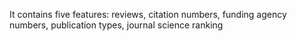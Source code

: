 It contains five features: reviews, citation numbers, funding agency numbers, publication types, journal science ranking
